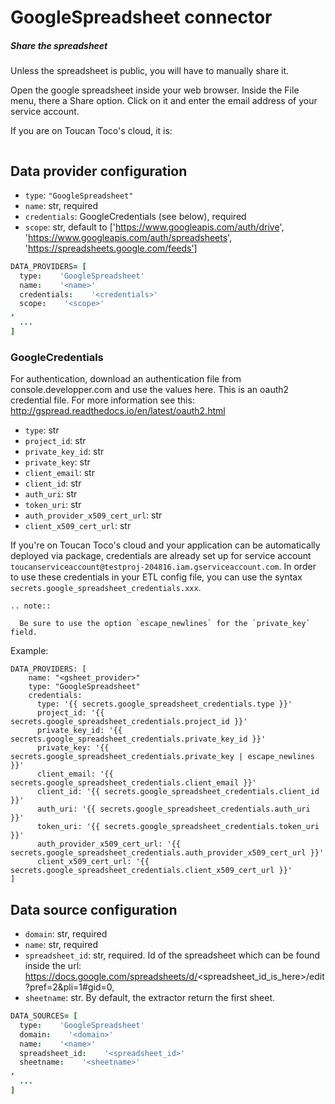 # GoogleSpreadsheet connector

##### Share the spreadsheet

 Unless the spreadsheet is public, you will have to manually share it.

 Open the google spreadsheet inside your web browser. Inside the File menu, there a
 Share option. Click on it and enter the email address of your service account. 
 
 If you are on Toucan Toco's cloud, it is:
 ```toucanserviceaccount@testproj-204816.iam.gserviceaccount.com
 ```


## Data provider configuration

* `type`: `"GoogleSpreadsheet"`
* `name`: str, required
* `credentials`: GoogleCredentials (see below), required
* `scope`: str, default to ['https://www.googleapis.com/auth/drive', 'https://www.googleapis.com/auth/spreadsheets', 'https://spreadsheets.google.com/feeds']

```coffee
DATA_PROVIDERS= [
  type:    'GoogleSpreadsheet'
  name:    '<name>'
  credentials:    '<credentials>'
  scope:    '<scope>'
,
  ...
]
```

### GoogleCredentials
For authentication, download an authentication file from console.developper.com
    and use the values here. This is an oauth2 credential file. For more information
    see this: http://gspread.readthedocs.io/en/latest/oauth2.html

* `type`: str
* `project_id`: str
* `private_key_id`: str
* `private_key`: str
* `client_email`: str
* `client_id`: str
* `auth_uri`: str
* `token_uri`: str
* `auth_provider_x509_cert_url`: str
* `client_x509_cert_url`: str


If you're on Toucan Toco's cloud and your application can be automatically deployed via package, credentials are already set up for service account `toucanserviceaccount@testproj-204816.iam.gserviceaccount.com`. In order to use these credentials in your ETL config file, you can use the syntax `secrets.google_spreadsheet_credentials.xxx`.

```eval_rst
.. note::

  Be sure to use the option `escape_newlines` for the `private_key` field.
```

Example:

    DATA_PROVIDERS: [
        name: "<gsheet_provider>"
        type: "GoogleSpreadsheet"
        credentials:
          type: '{{ secrets.google_spreadsheet_credentials.type }}'
          project_id: '{{ secrets.google_spreadsheet_credentials.project_id }}'
          private_key_id: '{{ secrets.google_spreadsheet_credentials.private_key_id }}'
          private_key: '{{ secrets.google_spreadsheet_credentials.private_key | escape_newlines }}'
          client_email: '{{ secrets.google_spreadsheet_credentials.client_email }}'
          client_id: '{{ secrets.google_spreadsheet_credentials.client_id }}'
          auth_uri: '{{ secrets.google_spreadsheet_credentials.auth_uri }}'
          token_uri: '{{ secrets.google_spreadsheet_credentials.token_uri }}'
          auth_provider_x509_cert_url: '{{ secrets.google_spreadsheet_credentials.auth_provider_x509_cert_url }}'
          client_x509_cert_url: '{{ secrets.google_spreadsheet_credentials.client_x509_cert_url }}'
    ]


## Data source configuration

* `domain`: str, required
* `name`: str, required
* `spreadsheet_id`: str, required. Id of the spreadsheet which can be found inside
the url: https://docs.google.com/spreadsheets/d/<spreadsheet_id_is_here>/edit?pref=2&pli=1#gid=0,
* `sheetname`: str. By default, the extractor return the first sheet.


```coffee
DATA_SOURCES= [
  type:    'GoogleSpreadsheet'
  domain:    '<domain>'
  name:    '<name>'
  spreadsheet_id:    '<spreadsheet_id>'
  sheetname:    '<sheetname>'
,
  ...
]
```
